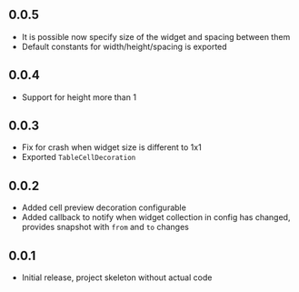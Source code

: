 ## 0.0.5

* It is possible now specify size of the widget and spacing between them
* Default constants for width/height/spacing is exported


## 0.0.4

* Support for height more than 1


## 0.0.3

* Fix for crash when widget size is different to 1x1
* Exported `TableCellDecoration`


## 0.0.2

* Added cell preview decoration configurable
* Added callback to notify when widget collection in config has changed, provides snapshot with `from` and `to` changes

## 0.0.1

* Initial release, project skeleton without actual code
